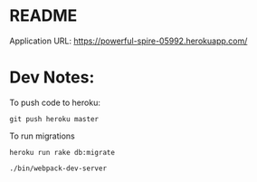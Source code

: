 # README
Application URL:
https://powerful-spire-05992.herokuapp.com/

# Dev Notes:
To push code to heroku:

```
git push heroku master
```

To run migrations

```
heroku run rake db:migrate
```

```
./bin/webpack-dev-server
```
